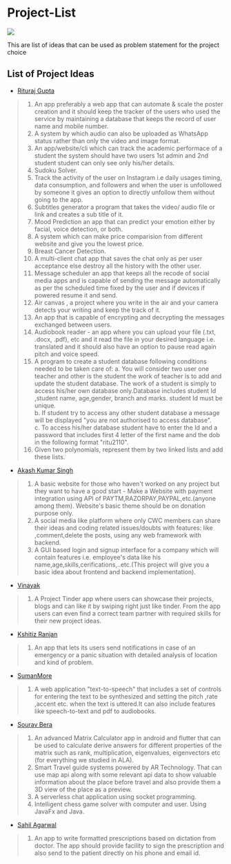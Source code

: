 # Project-List
[![](https://img.shields.io/badge/CWC-ITER-gray.svg?style=for-the-badge&colorB=0000f&logo=github)](https://elastic-bose-ed6583.netlify.app/)

This are list of ideas that can be used as problem statement for the project choice

## List of Project Ideas

* [Rituraj Gupta](https://github.com/RiturajGupta21)

> 1. An app preferably a web app that can automate & scale the poster creation and it should keep the tracker of the users who used the service by maintaining a database that keeps the record of user name and mobile number.
> 2.  A system by which audio can also be uploaded as WhatsApp status rather than only the video and image format.
> 3. An app/website/cli which can track the academic performace of a student the system should have two users 1st admin and 2nd student student can only see only his/her details.
> 4. Sudoku Solver.
> 5. Track the activity of the user on Instagram i.e daily usages timing, data consumption, and followers and when the user is unfollowed by someone it gives an option to directly unfollow them without going to the app.
> 6. Subtitles generator a program that takes the video/ audio file or link and creates a sub title of it.
> 7. Mood Prediction an app that can predict your emotion either by facial, voice detection, or both.
> 8. A system which can make price comparision from different website and give you the lowest price.
> 9. Breast Cancer Detection.
> 10. A multi-client chat app that saves the chat only as per user acceptance else destroy all the history with the other user.
> 11. Message scheduler an app that keeps all the recode of social media apps and is capable of sending the message automatically as per the scheduled time fixed by the user and if devices if powered resume it and send. 
> 12. Air canvas , a project where you write in the air and your camera detects your writing and keep the track of it.
> 13. An app that is capable of encrypting and decrypting the messages exchanged between users.
> 14. Audiobook reader - an app where you can upload your file (.txt, .docx, .pdf), etc and it read the file in your desired language i.e. translated and it should also have an option to pause read again pitch and voice speed.
> 15. A program to create a student database following conditions needed to be taken care of:
a. You will consider two user one teacher and other is the student the work of teacher is to add and update the student database.
The work of a student is simply to access his/her own database only.Database includes student Id ,student name, age,gender, branch and marks.
student Id must be unique.<br>
b. If student try to access any other student database a message will be displayed "you are not authorised to access database".<br>
c. To access his/her database student have to enter the Id and a password that includes first 4 letter of the first name and the dob
in the following format "ritu2110".
> 16. Given two polynomials, represent them by two linked lists and add these lists.

* [Akash Kumar Singh](https://github.com/akashrajput25)

> 1. A basic website for those who haven't worked on any project but they want to have a good start - Make a Website with payment integration using API of PAYTM,RAZORPAY,PAYPAL,etc.(anyone among them). Website's basic theme should be on donation purpose only. 
> 2. A social media like platform where only CWC members can share their ideas and coding related issues/doubts with features: like ,comment,delete the posts, using any web framework with backend.
> 3. A GUI based login and signup interface for a company which will contain features i.e. employee's data like his name,age,skills,cerifications,..etc.(This project will give you a basic idea about frontend and backend implementation).
 
* [Vinayak](https://github.com/ASVKVINAYAK)

> 1. A Project Tinder app where users can showcase their projects, blogs  and can like it by swiping right just like tinder. 
     From the app users can even find a correct team partner with required skills for their new project ideas. 
     
* [Kshitiz Ranjan](https://github.com/kshitizranjan15)

> 1. An app that lets its users send notifications in case of an emergency or a panic situation with detailed analysis of location and kind of problem.

* [SumanMore](https://github.com/SumanMore)

> 1. A web application "text-to-speech" that includes a set of controls for entering the text to be synthesized and setting the pitch ,rate ,accent etc. when the text is uttered.It can also include features like speech-to-text and pdf to audiobooks.

* [Sourav Bera](https://github.com/Zeo-shark)

> 1. An advanced Matrix Calculator app in android and flutter that can be used to calculate derive answers for different properties of the matrix such as rank, multiplication, eigenvalues, eigenvectors etc (for everything we studied in ALA).
> 2. Smart Travel guide systems powered by AR Technology. That can use map api along with some relevant api data to show valuable information about the place before travel and also provide them a 3D view of the place as a preview.
> 3. A serverless chat application using socket programming.
> 4. Intelligent chess game solver with computer and user. Using JavaFx and Java.

* [Sahil Agarwal](https://github.com/agarwalsahil0210)

> 1. An app to write formatted prescriptions based on dictation from doctor. The app should provide facility to sign the prescription and also send to the patient directly on his phone and email id.
